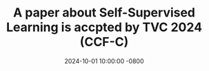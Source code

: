 ---
title: >-
    A paper about Self-Supervised Learning is accpted by TVC 2024 (CCF-C)
date: 2024-10-01 10:00:00 -0800
---